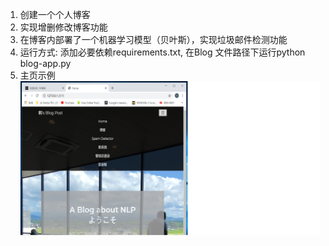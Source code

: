 1. 创建一个个人博客
2. 实现增删修改博客功能
3. 在博客内部署了一个机器学习模型（贝叶斯），实现垃圾邮件检测功能
4. 运行方式:  添加必要依赖requirements.txt, 在Blog 文件路径下运行python blog-app.py
5. 主页示例 ![image](https://github.com/Hanshawn11/Blog/blob/master/homeexample.png)


